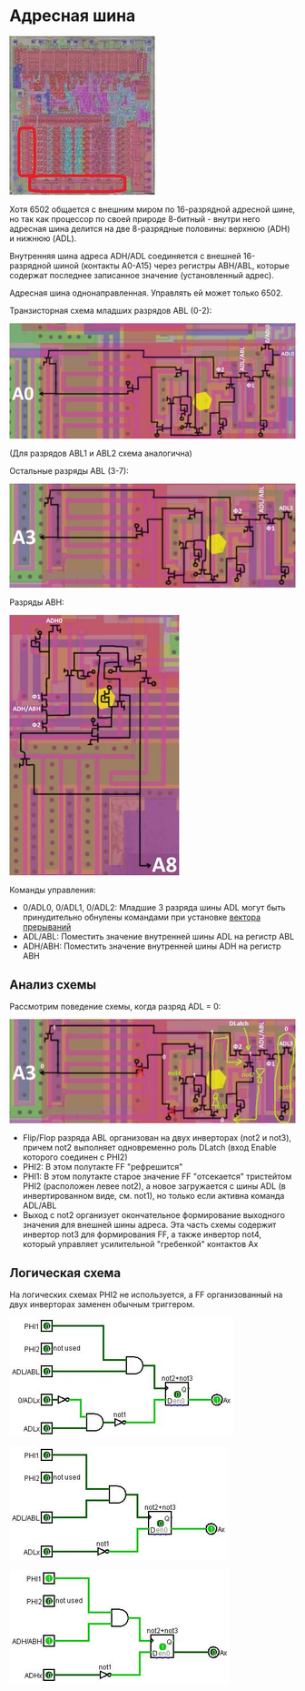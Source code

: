 # Адресная шина

![6502_locator_addr](/BreakingNESWiki/imgstore/6502_locator_addr.jpg)

Хотя 6502 общается с внешним миром по 16-разрядной адресной шине, но так как процессор по своей природе 8-битный - внутри него адресная шина делится на две 8-разрядные половины: верхнюю (ADH) и нижнюю (ADL).

Внутренняя шина адреса ADH/ADL соединяется с внешней 16-разрядной шиной (контакты A0-A15) через регистры ABH/ABL, которые содержат последнее записанное значение (установленный адрес).

Адресная шина однонаправленная. Управлять ей может только 6502.

Транзисторная схема младших разрядов ABL (0-2):

![abl02_tran](/BreakingNESWiki/imgstore/abl02_tran.jpg)

(Для разрядов ABL1 и ABL2 схема аналогична)

Остальные разряды ABL (3-7):

![abl37_tran](/BreakingNESWiki/imgstore/abl37_tran.jpg)

Разряды ABH:

![abh_tran](/BreakingNESWiki/imgstore/abh_tran.jpg)

Команды управления:

- 0/ADL0, 0/ADL1, 0/ADL2: Младшие 3 разряда шины ADL могут быть принудительно обнулены командами при установке [вектора прерываний](interrupts.md)
- ADL/ABL: Поместить значение внутренней шины ADL на регистр ABL
- ADH/ABH: Поместить значение внутренней шины ADH на регистр ABH

## Анализ схемы

Рассмотрим поведение схемы, когда разряд ADL = 0:

![abl_flow_tran](/BreakingNESWiki/imgstore/abl_flow_tran.jpg)

- Flip/Flop разряда ABL организован на двух инверторах (not2 и not3), причем not2 выполняет одновременно роль DLatch (вход Enable которого соединен с PHI2)
- PHI2: В этом полутакте FF "рефрешится"
- PHI1: В этом полутакте старое значение FF "отсекается" тристейтом PHI2 (расположен левее not2), а новое загружается с шины ADL (в инвертированном виде, см. not1), но только если активна команда ADL/ABL
- Выход с not2 организует окончательное формирование выходного значения для внешней шины адреса. Эта часть схемы содержит инвертор not3 для формирования FF, а также инвертор not4, который управляет усилительной "гребенкой" контактов Ax

## Логическая схема

На логических схемах PHI2 не используется, а FF организованный на двух инверторах заменен обычным триггером.

![abl02_logisim](/BreakingNESWiki/imgstore/abl02_logisim.jpg)

![abl_logisim](/BreakingNESWiki/imgstore/abl_logisim.jpg)

![abh_logisim](/BreakingNESWiki/imgstore/abh_logisim.jpg)
